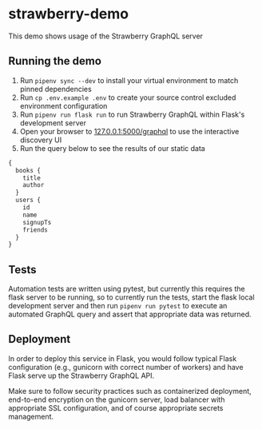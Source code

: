 # strawberry-demo

This demo shows usage of the Strawberry GraphQL server

## Running the demo

1. Run `pipenv sync --dev` to install your virtual environment to match pinned dependencies 
1. Run `cp .env.example .env` to create your source control excluded environment configuration
1. Run `pipenv run flask run` to run Strawberry GraphQL within Flask's development server
1. Open your browser to [127.0.0.1:5000/graphql](http://127.0.0.1/graphql) to use the interactive discovery UI
1. Run the query below to see the results of our static data

```graphql
{
  books {
    title
    author
  }
  users {
    id
    name
    signupTs
    friends
  }
}
```

## Tests

Automation tests are written using pytest, but currently this requires the flask server to be running, so to currently run the tests, start the flask local development server and then run `pipenv run pytest` to execute an automated GraphQL query and assert that appropriate data was returned.

## Deployment

In order to deploy this service in Flask, you would follow typical Flask configuration (e.g., gunicorn with correct number of workers) and have Flask serve up the Strawberry GraphQL API.

Make sure to follow security practices such as containerized deployment, end-to-end encryption on the gunicorn server, load balancer with appropriate SSL configuration, and of course appropriate secrets management.